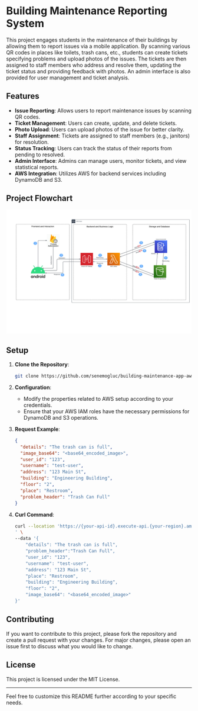 # Building Maintenance Reporting System

This project engages students in the maintenance of their buildings by allowing them to report issues via a mobile application. By scanning various QR codes in places like toilets, trash cans, etc., students can create tickets specifying problems and upload photos of the issues. The tickets are then assigned to staff members who address and resolve them, updating the ticket status and providing feedback with photos. An admin interface is also provided for user management and ticket analysis.

## Features

- **Issue Reporting**: Allows users to report maintenance issues by scanning QR codes.
- **Ticket Management**: Users can create, update, and delete tickets.
- **Photo Upload**: Users can upload photos of the issue for better clarity.
- **Staff Assignment**: Tickets are assigned to staff members (e.g., janitors) for resolution.
- **Status Tracking**: Users can track the status of their reports from pending to resolved.
- **Admin Interface**: Admins can manage users, monitor tickets, and view statistical reports.
- **AWS Integration**: Utilizes AWS for backend services including DynamoDB and S3.

## Project Flowchart

![Project Flowchart](flowchart.jpeg)

## Setup

1. **Clone the Repository**:
    ```sh
    git clone https://github.com/senemogluc/building-maintenance-app-aws
    ```

2. **Configuration**:
    - Modify the properties related to AWS setup according to your credentials.
    - Ensure that your AWS IAM roles have the necessary permissions for DynamoDB and S3 operations.

3. **Request Example**:

    ```json
    {
      "details": "The trash can is full",
      "image_base64": "<base64_encoded_image>",
      "user_id": "123",
      "username": "test-user",
      "address": "123 Main St",
      "building": "Engineering Building",
      "floor": "2",
      "place": "Restroom",
      "problem_header": "Trash Can Full"
    }
    ```

4. **Curl Command**:

    ```sh
    curl --location 'https://{your-api-id}.execute-api.{your-region}.amazonaws.com/{stage}/tickets/create
    ' \
    --data '{
        "details": "The trash can is full",
        "problem_header":"Trash Can Full",
        "user_id": "123",
        "username": "test-user",
        "address": "123 Main St",
        "place": "Restroom",
        "building": "Engineering Building",
        "floor": "2",
        "image_base64": "<base64_encoded_image>"
    }'
    ```

## Contributing

If you want to contribute to this project, please fork the repository and create a pull request with your changes. For major changes, please open an issue first to discuss what you would like to change.

## License

This project is licensed under the MIT License.

---

Feel free to customize this README further according to your specific needs.
